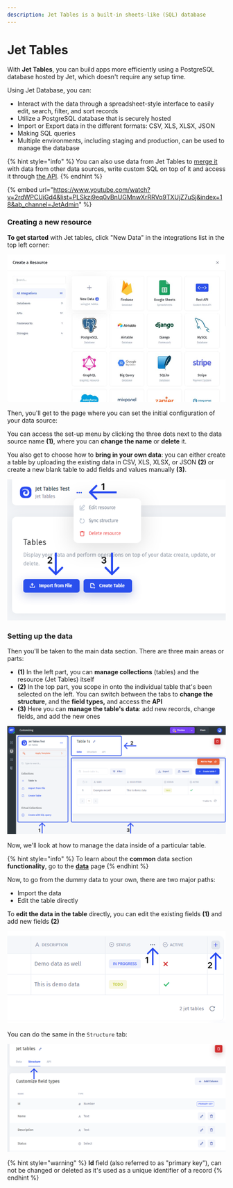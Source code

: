 ```yaml
---
description: Jet Tables is a built-in sheets-like (SQL) database
---
```


# Jet Tables

With **Jet Tables**, you can build apps more efficiently using a PostgreSQL database hosted by Jet, which doesn't require any setup time.

Using Jet Database, you can:

* Interact with the data through a spreadsheet-style interface to easily edit, search, filter, and sort records
* Utilize a PostgreSQL database that is securely hosted
* Import or Export data in the different formats: CSV, XLS, XLSX, JSON
* Making SQL queries
* Multiple environments, including staging and production, can be used to manage the database

{% hint style="info" %}
You can also use data from Jet Tables to [merge it](../../data-blending.md) with data from other data sources, write custom SQL on top of it and access it through [the API](https://docs.jetadmin.io/user-guide/jet-admin-api#resources-api).
{% endhint %}

{% embed url="https://www.youtube.com/watch?v=2rdWPCUiGd4&list=PLSkzi9eq0vBnUGMnwXrRRVo9TXUjZ7uSj&index=18&ab_channel=JetAdmin" %}

### Creating a new resource

**To get started** with Jet tables, click "New Data" in the integrations list in the top left corner:

![](../../../.gitbook/assets/ndfbg.JPG)

Then, you'll get to the page where you can set the initial configuration of your data source:

You can access the set-up menu by clicking the three dots next to the data source name **(1)**, where you can **change the name** or **delete** it.

You also get to choose how to **bring in your own data**: you can either create a table by uploading the existing data in CSV, XLS, XLSX, or JSON **(2)** or create a new blank table to add fields and values manually **(3)**.

![](../../../.gitbook/assets/dthfyg.png)

### Setting up the data

Then you'll be taken to the main data section. There are three main areas or parts:

* **(1)** In the left part, you can **manage collections** (tables) and the resource (Jet Tables) itself
* **(2)** In the top part, you scope in onto the individual table that's been selected on the left. You can switch between the tabs to **change the structure**, and the **field types,** and access the **API**
* **(3)** Here you can **manage the table's data**: add new records, change fields, and add the new ones

![](../../../.gitbook/assets/dthfb.png)

Now, we'll look at how to manage the data inside of a particular table.

{% hint style="info" %}
To learn about the **common** data section **functionality**, go to the [**data**](broken-reference) page
{% endhint %}

Now, to go from the dummy data to your own, there are two major paths:

* Import the data
* Edit the table directly

To **edit the data in the table** directly, you can edit the existing fields **(1)** and add new fields **(2)**

![](<../../../.gitbook/assets/thdr6f (1).png>)

You can do the same in the `Structure` tab:

![](../../../.gitbook/assets/dyktfugky.png)

{% hint style="warning" %}
**Id** field (also referred to as "primary key"), can not be changed or deleted as it's used as a unique identifier of a record
{% endhint %}
